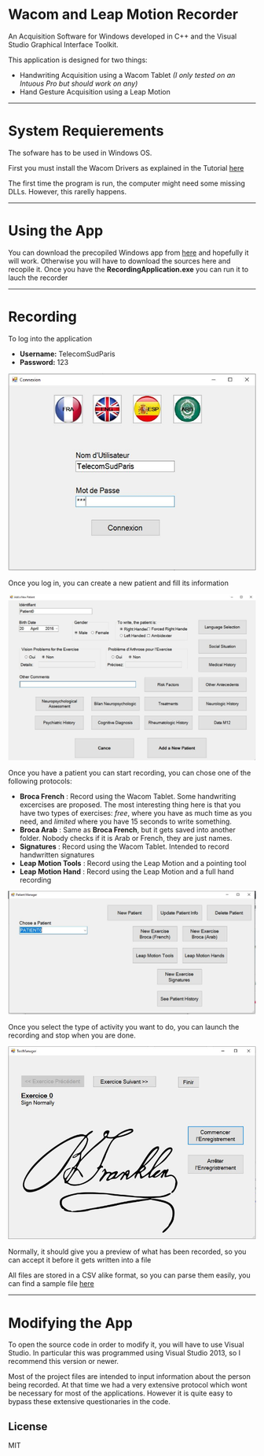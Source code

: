 # Wacom and Leap Motion Recorder 

An Acquisition Software for Windows developed in C++ and the Visual Studio Graphical Interface Toolkit. 

This application is designed for two things:
- Handwriting Acquisition using a Wacom Tablet *(I only tested on an Intuous Pro but should work on any)*
- Hand Gesture Acquisition using a Leap Motion

-------
# System Requierements

The sofware has to be used in Windows OS.

First you must install the Wacom Drivers as explained in the Tutorial [here](https://www.dropbox.com/s/juup7uxulsmdr6z/Wacom_Configuration.pdf?dl=0)

The first time the program is run, the computer might need some missing DLLs. However, this rarelly happens.

-------
# Using the App

You can download the precopiled Windows app from [here](https://www.dropbox.com/s/dodpf0txgpwdu8w/Recorder.tar.gz?dl=0) and hopefully it will work.
Otherwise you will have to download the sources here and recopile it.
Once you have the **RecordingApplication.exe** you can run it to lauch the recorder 

------
# Recording

To log into the application
- **Username:** TelecomSudParis
- **Password:** 123

![](./images/Capture1.jpg)

Once you log in, you can create a new patient and fill its information

![](./images/Capture2.jpg)

Once you have a patient you can start recording, you can chose one of the following protocols:

- **Broca French** : Record using the Wacom Tablet. Some handwriting excercises are proposed. The most interesting thing here is that you have two types of  exercises: *free*, where you have as much time as you need, and *limited* where you have 15 seconds to write something. 
- **Broca Arab** : Same as **Broca French**, but it gets saved into another folder. Nobody checks if it is Arab or French, they are just names.
- **Signatures** : Record using the Wacom Tablet. Intended to record handwritten signatures
- **Leap Motion Tools** : Record using the Leap Motion and a pointing tool
- **Leap Motion Hand** : Record using the Leap Motion and a full hand recording

![](./images/Capture3.jpg)

Once you select the type of activity you want to do, you can launch the recording and stop when you are done.

![](./images/Capture4.jpg)
 
Normally, it should give you a preview of what has been recorded, so you can accept it before it gets written into a file

All files are stored in a CSV alike format, so you can parse them easily, you can find a sample file [here](https://github.com/GMarzinotto/MATLAB-Handwriting/tree/master/Demo/Demo%20Database/Wacom/PERSON0)

-------
# Modifying the App
To open the source code in order to modify it, you will have to use Visual Studio.
In particular this was programmed using Visual Studio 2013, so I recommend this version or newer.

Most of the project files are intended to input information about the person being recorded.
At that time we had a very extensive protocol which wont be necessary for most of the applications.
However it is quite easy to bypass these extensive questionaries in the code.

License
----
MIT
